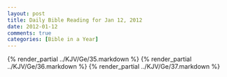 ```yaml
---
layout: post
title: Daily Bible Reading for Jan 12, 2012
date: 2012-01-12
comments: true
categories: [Bible in a Year]
---
```

{% render_partial ../KJV/Ge/35.markdown %}
{% render_partial ../KJV/Ge/36.markdown %}
{% render_partial ../KJV/Ge/37.markdown %}
